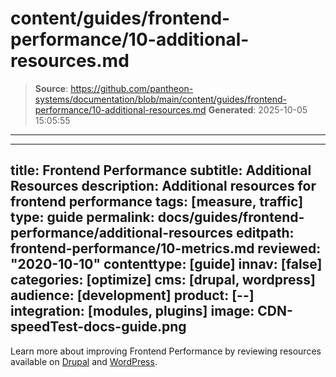 # content/guides/frontend-performance/10-additional-resources.md

> **Source**: https://github.com/pantheon-systems/documentation/blob/main/content/guides/frontend-performance/10-additional-resources.md
> **Generated**: 2025-10-05 15:05:55

---

---
title: Frontend Performance
subtitle: Additional Resources
description: Additional resources for frontend performance
tags: [measure, traffic]
type: guide
permalink: docs/guides/frontend-performance/additional-resources
editpath: frontend-performance/10-metrics.md
reviewed: "2020-10-10"
contenttype: [guide]
innav: [false]
categories: [optimize]
cms: [drupal, wordpress]
audience: [development]
product: [--]
integration: [modules, plugins]
image: CDN-speedTest-docs-guide.png
---

Learn more about improving Frontend Performance by reviewing resources available on [Drupal](https://www.drupal.org/docs/mobile-drupal-sites/front-end-performance) and [WordPress](https://wordpress.org/support/article/optimization/).
